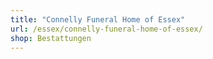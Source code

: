 ```yaml
---
title: "Connelly Funeral Home of Essex"
url: /essex/connelly-funeral-home-of-essex/
shop: Bestattungen
---
```

